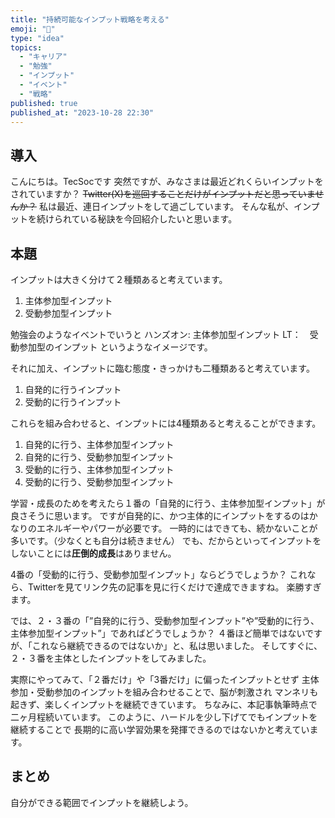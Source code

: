 ```yaml
---
title: "持続可能なインプット戦略を考える"
emoji: "📲"
type: "idea"
topics:
  - "キャリア"
  - "勉強"
  - "インプット"
  - "イベント"
  - "戦略"
published: true
published_at: "2023-10-28 22:30"
---
```


## 導入
こんにちは。TecSocです
突然ですが、みなさまは最近どれくらいインプットをされていますか？
~~Twitter(X)を巡回することだけがインプットだと思っていませんか？~~
私は最近、連日インプットをして過ごしています。
そんな私が、インプットを続けられている秘訣を今回紹介したいと思います。

## 本題

インプットは大きく分けて２種類あると考えています。

1. 主体参加型インプット
2. 受動参加型インプット

勉強会のようなイベントでいうと
ハンズオン: 主体参加型インプット
LT：　受動参加型のインプット
というようなイメージです。

それに加え、インプットに臨む態度・きっかけも二種類あると考えています。
1. 自発的に行うインプット
2. 受動的に行うインプット

これらを組み合わせると、インプットには4種類あると考えることができます。

1. 自発的に行う、主体参加型インプット
2. 自発的に行う、受動参加型インプット
3. 受動的に行う、主体参加型インプット
4. 受動的に行う、受動参加型インプット

学習・成長のためを考えたら１番の「自発的に行う、主体参加型インプット」が良さそうに思います。
ですが自発的に、かつ主体的にインプットをするのはかなりのエネルギーやパワーが必要です。
一時的にはできても、続かないことが多いです。（少なくとも自分は続きません）
でも、だからといってインプットをしないことには**圧倒的成長**はありません。

4番の「受動的に行う、受動参加型インプット」ならどうでしょうか？
これなら、Twitterを見てリンク先の記事を見に行くだけで達成できますね。
楽勝すぎます。

では、２・３番の「”自発的に行う、受動参加型インプット”や”受動的に行う、主体参加型インプット”」であればどうでしょうか？
４番ほど簡単ではないですが、「これなら継続できるのではないか」と、私は思いました。
そしてすぐに、２・３番を主体としたインプットをしてみました。

実際にやってみて、「２番だけ」や「3番だけ」に偏ったインプットとせず
主体参加・受動参加のインプットを組み合わせることで、脳が刺激され
マンネリも起きず、楽しくインプットを継続できています。
ちなみに、本記事執筆時点で二ヶ月程続いています。
このように、ハードルを少し下げてでもインプットを継続することで
長期的に高い学習効果を発揮できるのではないかと考えています。

## まとめ
自分ができる範囲でインプットを継続しよう。
